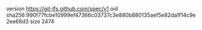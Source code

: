 version https://git-lfs.github.com/spec/v1
oid sha256:990f77fcbe10999ef47366c03737c3e880b880135aef5e82da1f14c9e2ee68d3
size 2474
